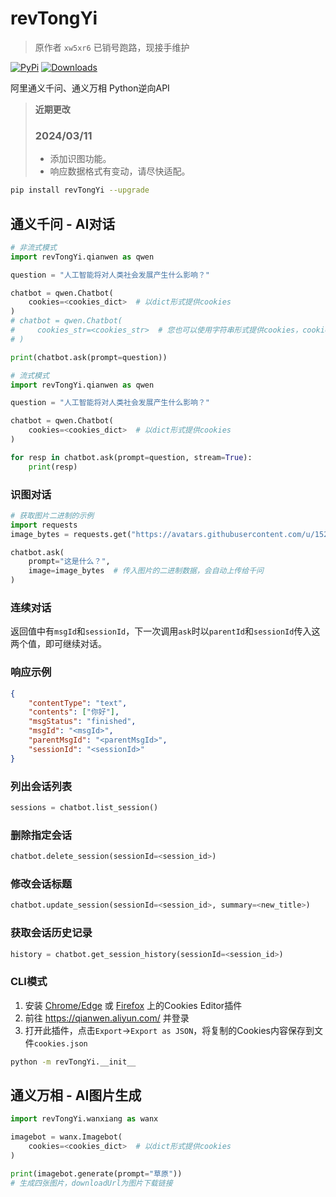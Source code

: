 # revTongYi

> 原作者 `xw5xr6` 已销号跑路，现接手维护

[![PyPi](https://img.shields.io/pypi/v/revTongYi.svg)](https://pypi.python.org/pypi/revTongYi)
[![Downloads](https://static.pepy.tech/badge/revTongYi)](https://pypi.python.org/pypi/revTongYi)

阿里通义千问、通义万相 Python逆向API

> **近期更改**
> 
> ### 2024/03/11
> - 添加识图功能。
> - 响应数据格式有变动，请尽快适配。

```bash
pip install revTongYi --upgrade
```

## 通义千问 - AI对话

```python
# 非流式模式
import revTongYi.qianwen as qwen

question = "人工智能将对人类社会发展产生什么影响？"

chatbot = qwen.Chatbot(
    cookies=<cookies_dict>  # 以dict形式提供cookies
)
# chatbot = qwen.Chatbot(
#     cookies_str=<cookies_str>  # 您也可以使用字符串形式提供cookies，cookies字符串可以从浏览器的请求头中获取
# )

print(chatbot.ask(prompt=question))
```

```python
# 流式模式
import revTongYi.qianwen as qwen

question = "人工智能将对人类社会发展产生什么影响？"

chatbot = qwen.Chatbot(
    cookies=<cookies_dict>  # 以dict形式提供cookies
)

for resp in chatbot.ask(prompt=question, stream=True):
    print(resp)
```

### 识图对话

```python
# 获取图片二进制的示例
import requests
image_bytes = requests.get("https://avatars.githubusercontent.com/u/152763253").content

chatbot.ask(
    prompt="这是什么？",
    image=image_bytes  # 传入图片的二进制数据，会自动上传给千问
)
```

### 连续对话

返回值中有`msgId`和`sessionId`，下一次调用`ask`时以`parentId`和`sessionId`传入这两个值，即可继续对话。

### 响应示例
```json
{
    "contentType": "text",
    "contents": ["你好"], 
    "msgStatus": "finished", 
    "msgId": "<msgId>", 
    "parentMsgId": "<parentMsgId>", 
    "sessionId": "<sessionId>"
}

```

### 列出会话列表

```python
sessions = chatbot.list_session()
```

### 删除指定会话

```python
chatbot.delete_session(sessionId=<session_id>)
```

### 修改会话标题

```python
chatbot.update_session(sessionId=<session_id>, summary=<new_title>)
```

### 获取会话历史记录

```python
history = chatbot.get_session_history(sessionId=<session_id>)
```


### CLI模式

1. 安装 [Chrome/Edge](https://chrome.google.com/webstore/detail/cookie-editor/hlkenndednhfkekhgcdicdfddnkalmdm) 或 [Firefox](https://addons.mozilla.org/en-US/firefox/addon/cookie-editor/) 上的Cookies Editor插件
2. 前往 https://qianwen.aliyun.com/ 并登录
3. 打开此插件，点击`Export`->`Export as JSON`，将复制的Cookies内容保存到文件`cookies.json`

```bash
python -m revTongYi.__init__
```

## 通义万相 - AI图片生成

```python
import revTongYi.wanxiang as wanx

imagebot = wanx.Imagebot(
    cookies=<cookies_dict>  # 以dict形式提供cookies
)

print(imagebot.generate(prompt="草原"))
# 生成四张图片，downloadUrl为图片下载链接
```
